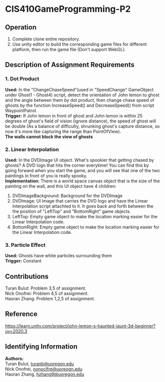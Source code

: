 # **CIS410GameProgramming-P2**
## **Operation**
1. Complete clone entire repository.
2. Use unity editor to build the corresponding game files for different platform, then run the game file (Don't support WebGL).  
## **Description of Assignment Requirements**
### 1. Dot Product
**Used:** In the "ChangeChaseSpeed"(used in "SpeedChange" GameObject under Ghost1 - Ghost4) script, detect the orientation of John lemon to ghost and the angle between them by dot product, then change chase speed of ghosts by the function IncreaseSpeed() and DecreaseSpeed() from script WaypointPatrol.  
**Trigger:** If John lemon in front of ghost and John lemon is within 25 degrees of ghost's field of vision (ignore distance), the speed of ghost will be double (As a balance of difficulty, shrunking ghost's capture distance, so now it's more like capturing the range than PointOfView).  
**The walls cannot block the view of ghosts**
### 2. Linear Interpolation
**Used:** In the DVDImage UI object. What's spookier that getting chased by ghosts? A DVD logo that hits the corner everytime! You can find this by going forward when you start the game, and you will see that
one of the two paintings in front of you is really spooky.  
**Implementation:** There is a world space canvas object that is the size of the painting on the wall, and this UI object have 4 children:
1. DVDImageBackground: Background for the DVDImage
2. DVDImage: UI Image that carries the DVD logo and have the Linear Interpolation script attachted to it. It goes back and forth between the the position of "LeftTop" and "BottomRight" game objects.
3. LeftTop: Empty game object to make the location marking easier for the Linear Interpolation code. 
4. BottomRight: Empty game object to make the location marking easier for the Linear Interpolation code. 
### 3. Particle Effect
**Used:** Ghosts have white particles surrounding them  
**Trigger:** Constant
## **Contributions**
Turan Bulut: Problem 3,5 of assignment.  
Nick Onofrei: Problem 4,5 of assignment.  
Haoran Zhang: Problem 1,2,5 of assignment.
####
## **Reference** 
https://learn.unity.com/project/john-lemon-s-haunted-jaunt-3d-beginner?uv=2020.3
## **Identifying Information**
**Authors:**  
Turan Bulut,  turanb@uoregon.edu  
Nick Onofrei, nonocifre@uoreogn.edu  
Haoran Zhang, hzhang9@uoregon.edu
